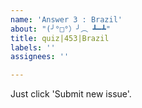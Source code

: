 ```yaml
---
name: 'Answer 3 : Brazil'
about: "(╯°□°）╯︵ ┻━┻"
title: quiz|453|Brazil
labels: ''
assignees: ''

---
```


Just click 'Submit new issue'.
